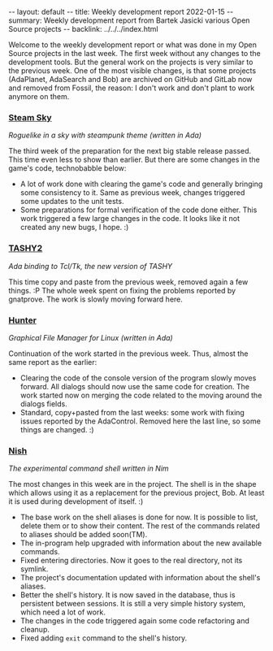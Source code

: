 -- layout: default
-- title: Weekly development report 2022-01-15
-- summary: Weekly development report from Bartek Jasicki various Open Source projects
-- backlink: ../../../index.html

Welcome to the weekly development report or what was done in my Open Source
projects in the last week. The first week without any changes to the
development tools. But the general work on the projects is very similar to the
previous week. One of the most visible changes, is that some projects
(AdaPlanet, AdaSearch and Bob) are archived on GitHub and GitLab now and
removed from Fossil, the reason: I don't work and don't plant to work anymore
on them.

### [Steam Sky](https://www.laeran.pl/repositories/steamsky)

*Roguelike in a sky with steampunk theme (written in Ada)*

The third week of the preparation for the next big stable release passed.
This time even less to show than earlier. But there are some changes in the
game's code, technobabble below:

* A lot of work done with clearing the game's code and generally bringing some
  consistency to it. Same as previous week, changes triggered some updates to
  the unit tests.
* Some preparations for formal verification of the code done either. This work
  triggered a few large changes in the code. It looks like it not created any
  new bugs, I hope. :)

### [TASHY2](https://www.laeran.pl/repositories/tashy2)

*Ada binding to Tcl/Tk, the new version of TASHY*

This time copy and paste from the previous week, removed again a few things. :P
The whole week spent on fixing the problems reported by gnatprove. The work is
slowly moving forward here.

### [Hunter](https://www.laeran.pl/repositories/hunter)

*Graphical File Manager for Linux (written in Ada)*

Continuation of the work started in the previous week. Thus, almost the same
report as the earlier:

* Clearing the code of the console version of the program slowly moves forward.
  All dialogs should now use the same code for creation. The work started now
  on merging the code related to the moving around the dialogs fields.
* Standard, copy+pasted from the last weeks: some work with fixing issues
  reported by the AdaControl. Removed here the last line, so some things are
  changed. :)

### [Nish](https://www.laeran.pl/repositories/nish)

*The experimental command shell written in Nim*

The most changes in this week are in the project. The shell is in the shape
which allows using it as a replacement for the previous project, Bob. At least
it is used during development of itself. :)

* The base work on the shell aliases is done for now. It is possible to list,
  delete them or to show their content. The rest of the commands related to
  aliases should be added soon(TM).
* The in-program help upgraded with information about the new available
  commands.
* Fixed entering directories. Now it goes to the real directory, not its
  symlink.
* The project's documentation updated with information about the shell's
  aliases.
* Better the shell's history. It is now saved in the database, thus is
  persistent between sessions. It is still a very simple history system, which
  need a lot of work.
* The changes in the code triggered again some code refactoring and cleanup.
* Fixed adding `exit` command to the shell's history.
